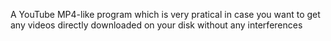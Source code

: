 A YouTube MP4-like program which is very pratical in case you want to get any videos directly downloaded on your disk without any interferences
